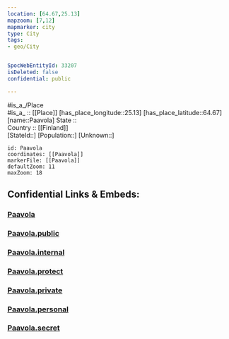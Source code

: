 ```yaml
---
location: [64.67,25.13] 
mapzoom: [7,12] 
mapmarker: city 
type: City
tags:
- geo/City


SpocWebEntityId: 33207
isDeleted: false
confidential: public

---
```

#is_a_/Place  
#is_a_ :: [[Place]] 
[has_place_longitude::25.13] 
[has_place_latitude::64.67] 
[name::Paavola] 
State ::  
Country :: [[Finland]]  
[StateId::] 
[Population::] 
[Unknown::] 


```leaflet
id: Paavola
coordinates: [[Paavola]] 
markerFile: [[Paavola]] 
defaultZoom: 11 
maxZoom: 18
```


## Confidential Links & Embeds: 

### [Paavola](/_Standards/Earth/Continent/Europe/Europe~North/Finland/Provinces~Finland/Oulu/counties~Oulu/Ostrobothnia~North/City/Paavola.md) 

### [Paavola.public](/_public/Earth/Continent/Europe/Europe~North/Finland/Provinces~Finland/Oulu/counties~Oulu/Ostrobothnia~North/City/Paavola.public.md) 

### [Paavola.internal](/_internal/Earth/Continent/Europe/Europe~North/Finland/Provinces~Finland/Oulu/counties~Oulu/Ostrobothnia~North/City/Paavola.internal.md) 

### [Paavola.protect](/_protect/Earth/Continent/Europe/Europe~North/Finland/Provinces~Finland/Oulu/counties~Oulu/Ostrobothnia~North/City/Paavola.protect.md) 

### [Paavola.private](/_private/Earth/Continent/Europe/Europe~North/Finland/Provinces~Finland/Oulu/counties~Oulu/Ostrobothnia~North/City/Paavola.private.md) 

### [Paavola.personal](/_personal/Earth/Continent/Europe/Europe~North/Finland/Provinces~Finland/Oulu/counties~Oulu/Ostrobothnia~North/City/Paavola.personal.md) 

### [Paavola.secret](/_secret/Earth/Continent/Europe/Europe~North/Finland/Provinces~Finland/Oulu/counties~Oulu/Ostrobothnia~North/City/Paavola.secret.md)

